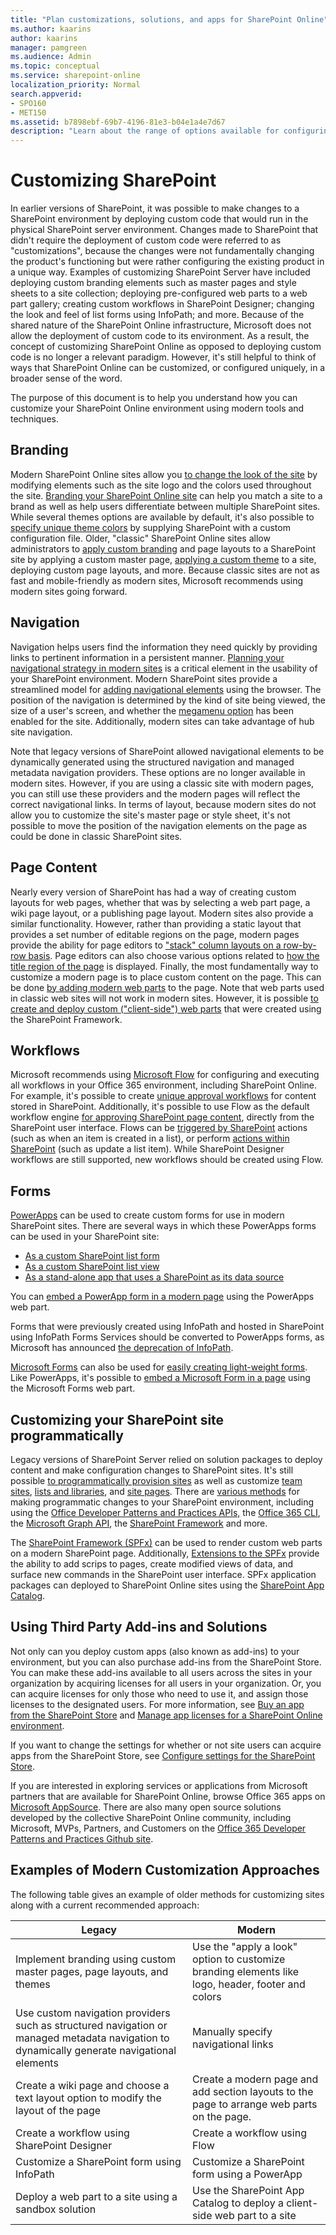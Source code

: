 ```yaml
---
title: "Plan customizations, solutions, and apps for SharePoint Online"
ms.author: kaarins
author: kaarins
manager: pamgreen
ms.audience: Admin
ms.topic: conceptual
ms.service: sharepoint-online
localization_priority: Normal
search.appverid:
- SPO160
- MET150
ms.assetid: b7898ebf-69b7-4196-81e3-b04e1a4e7d67
description: "Learn about the range of options available for configuring and customizing SharePoint sites."
---
```


# Customizing SharePoint

In earlier versions of SharePoint, it was possible to make changes to a SharePoint environment by deploying custom code that would run in the physical SharePoint server environment. Changes made to SharePoint that didn&#39;t require the deployment of custom code were referred to as &quot;customizations&quot;, because the changes were not fundamentally changing the product&#39;s functioning but were rather configuring the existing product in a unique way. Examples of customizing SharePoint Server have included deploying custom branding elements such as master pages and style sheets to a site collection; deploying pre-configured web parts to a web part gallery; creating custom workflows in SharePoint Designer; changing the look and feel of list forms using InfoPath; and more. Because of the shared nature of the SharePoint Online infrastructure, Microsoft does not allow the deployment of custom code to its environment. As a result, the concept of customizing SharePoint Online as opposed to deploying custom code is no longer a relevant paradigm. However, it&#39;s still helpful to think of ways that SharePoint Online can be customized, or configured uniquely, in a broader sense of the word.

The purpose of this document is to help you understand how you can customize your SharePoint Online environment using modern tools and techniques.

## Branding

Modern SharePoint Online sites allow you [to change the look of the site](https://support.office.com/en-us/article/change-the-look-of-your-sharepoint-site-06bbadc3-6b04-4a60-9d14-894f6a170818) by modifying elements such as the site logo and the colors used throughout the site. [Branding your SharePoint Online site](https://docs.microsoft.com/en-us/sharepoint/branding-sharepoint-online-sites-modern-experience) can help you match a site to a brand as well as help users differentiate between multiple SharePoint sites. While several themes options are available by default, it&#39;s also possible to [specify unique theme colors](https://docs.microsoft.com/en-us/sharepoint/dev/declarative-customization/site-theming/sharepoint-site-theming-overview) by supplying SharePoint with a custom configuration file. Older, &quot;classic&quot; SharePoint Online sites allow administrators to [apply custom branding](https://docs.microsoft.com/en-us/sharepoint/dev/general-development/master-pages-the-master-page-gallery-and-page-layouts-in-sharepoint) and page layouts to a SharePoint site by applying a custom master page, [applying a custom theme](https://docs.microsoft.com/en-us/sharepoint/dev/declarative-customization/site-theming/sharepoint-site-theming-overview) to a site, deploying custom page layouts, and more. Because classic sites are not as fast and mobile-friendly as modern sites, Microsoft recommends using modern sites going forward.

## Navigation

Navigation helps users find the information they need quickly by providing links to pertinent information in a persistent manner. [Planning your navigational strategy in modern sites](https://docs.microsoft.com/en-us/sharepoint/plan-navigation-modern-experience) is a critical element in the usability of your SharePoint environment. Modern SharePoint sites provide a streamlined model for [adding navigational elements](https://support.office.com/en-us/article/Customize-the-navigation-on-your-SharePoint-site-3cd61ae7-a9ed-4e1e-bf6d-4655f0bf25ca) using the browser. The position of the navigation is determined by the kind of site being viewed, the size of a user&#39;s screen, and whether the [megamenu option](https://support.office.com/en-us/article/change-the-look-of-your-sharepoint-site-06bbadc3-6b04-4a60-9d14-894f6a170818) has been enabled for the site. Additionally, modern sites can take advantage of hub site navigation.

Note that legacy versions of SharePoint allowed navigational elements to be dynamically generated using the structured navigation and managed metadata navigation providers. These options are no longer available in modern sites. However, if you are using a classic site with modern pages, you can still use these providers and the modern pages will reflect the correct navigational links. In terms of layout, because modern sites do not allow you to customize the site&#39;s master page or style sheet, it&#39;s not possible to move the position of the navigation elements on the page as could be done in classic SharePoint sites.

## Page Content

Nearly every version of SharePoint has had a way of creating custom layouts for web pages, whether that was by selecting a web part page, a wiki page layout, or a publishing page layout. Modern sites also provide a similar functionality. However, rather than providing a static layout that provides a set number of editable regions on the page, modern pages provide the ability for page editors to [&quot;stack&quot; column layouts on a row-by-row basis](https://support.office.com/en-us/article/add-or-remove-sections-and-columns-on-a-page-fc491eb4-f733-4825-8fe2-e1ed80bd0899). Page editors can also choose various options related to [how the title region of the page](https://support.office.com/en-us/article/create-and-use-modern-pages-on-a-sharepoint-site-b3d46deb-27a6-4b1e-87b8-df851e503dec#bkmk_customizetitle) is displayed. Finally, the most fundamentally way to customize a modern page is to place custom content on the page. This can be done [by adding modern web parts](https://support.office.com/en-us/article/using-web-parts-on-sharepoint-pages-336e8e92-3e2d-4298-ae01-d404bbe751e0) to the page. Note that web parts used in classic web sites will not work in modern sites. However, it is possible [to create and deploy custom (&quot;client-side&quot;) web parts](https://docs.microsoft.com/en-us/sharepoint/dev/spfx/web-parts/get-started/build-a-hello-world-web-part) that were created using the SharePoint Framework.

## Workflows

Microsoft recommends using [Microsoft Flow](https://flow.microsoft.com) for configuring and executing all workflows in your Office 365 environment, including SharePoint Online. For example, it&#39;s possible to create [unique approval workflows](https://docs.microsoft.com/en-us/flow/modern-approvals) for content stored in SharePoint. Additionally, it&#39;s possible to use Flow as the default workflow engine [for approving SharePoint page content](https://support.office.com/en-us/article/Page-approval-flow-a8b2e689-d4a1-4639-8028-333c0ece30d9), directly from the SharePoint user interface. Flows can be [triggered by SharePoint](https://docs.microsoft.com/en-us/connectors/sharepointonline/#triggers) actions (such as when an item is created in a list), or perform [actions within SharePoint](https://docs.microsoft.com/en-us/connectors/sharepointonline/#actions) (such as update a list item). While SharePoint Designer workflows are still supported, new workflows should be created using Flow.

## Forms

[PowerApps](https://powerapps.microsoft.com) can be used to create custom forms for use in modern SharePoint sites. There are several ways in which these PowerApps forms can be used in your SharePoint site:

- [As a custom SharePoint list form](https://docs.microsoft.com/en-us/powerapps/maker/canvas-apps/customize-list-form)
- [As a custom SharePoint list view](https://support.office.com/en-us/article/Create-a-PowerApp-for-a-list-in-SharePoint-Online-9338b2d2-67ac-4b81-8e67-97da27e5e9ab)
- [As a stand-alone app that uses a SharePoint as its data source](https://docs.microsoft.com/en-us/powerapps/maker/canvas-apps/connections/connection-sharepoint-online)

You can [embed a PowerApp form in a modern page](https://support.office.com/en-us/article/use-the-powerapps-web-part-6285f05e-e441-408a-99d7-aa688195cd1c) using the PowerApps web part.

Forms that were previously created using InfoPath and hosted in SharePoint using InfoPath Forms Services should be converted to PowerApps forms, as Microsoft has announced [the deprecation of InfoPath](https://www.microsoft.com/en-us/microsoft-365/blog/2014/01/31/update-on-infopath-and-sharepoint-forms/).

[Microsoft Forms](https://forms.office.com/) can also be used for [easily creating light-weight forms](https://support.office.com/en-us/forms). Like PowerApps, it&#39;s possible to [embed a Microsoft Form in a page](https://support.office.com/en-us/article/Use-the-Microsoft-Forms-web-part-d4b4d3ce-7860-41e4-8a98-76380efe7256) using the Microsoft Forms web part.

## Customizing your SharePoint site programmatically

Legacy versions of SharePoint Server relied on solution packages to deploy content and make configuration changes to SharePoint sites. It&#39;s still possible [to programmatically provision sites](https://docs.microsoft.com/en-us/sharepoint/dev/solution-guidance/modern-experience-customizations-provisioning-sites) as well as customize [team sites](https://docs.microsoft.com/en-us/sharepoint/dev/solution-guidance/modern-experience-customizations-customize-sites), [lists and libraries](https://docs.microsoft.com/en-us/sharepoint/dev/solution-guidance/modern-experience-customizations-customize-lists-and-libraries), and [site pages](https://docs.microsoft.com/en-us/sharepoint/dev/solution-guidance/modern-experience-customizations-customize-pages). There are [various methods](https://docs.microsoft.com/en-us/sharepoint/dev/solution-guidance/office-365-development-patterns-and-practices-solution-guidance) for making programmatic changes to your SharePoint environment, including using the [Office Developer Patterns and Practices APIs,](https://github.com/SharePoint/PnP) the [Office 365 CLI](https://pnp.github.io/office365-cli/), the [Microsoft Graph API](https://developer.microsoft.com/en-us/graph/), the [SharePoint Framework](https://docs.microsoft.com/en-us/sharepoint/dev/spfx/sharepoint-framework-overview?view=sp-typescript-latest) and more.

The [SharePoint Framework (SPFx)](https://docs.microsoft.com/en-us/sharepoint/dev/spfx/sharepoint-framework-overview?view=sp-typescript-latest) can be used to render custom web parts on a modern SharePoint page. Additionally, [Extensions to the SPFx](https://docs.microsoft.com/en-us/sharepoint/dev/spfx/extensions/overview-extensions) provide the ability to add scrips to pages, create modified views of data, and surface new commands in the SharePoint user interface. SPFx application packages can deployed to SharePoint Online sites using the [SharePoint App Catalog](https://docs.microsoft.com/en-us/sharepoint/use-app-catalog).

## Using Third Party Add-ins and Solutions

Not only can you deploy custom apps (also known as add-ins) to your environment, but you can also purchase add-ins from the SharePoint Store. You can make these add-ins available to all users across the sites in your organization by acquiring licenses for all users in your organization. Or, you can acquire licenses for only those who need to use it, and assign those licenses to the designated users. For more information, see [Buy an app from the SharePoint Store](https://support.office.com/article/dd98e50e-d3db-4ecb-9bb7-82b189822d43) and [Manage app licenses for a SharePoint Online environment](https://docs.microsoft.com/en-us/sharepoint/manage-app-licenses).

If you want to change the settings for whether or not site users can acquire apps from the SharePoint Store, see [Configure settings for the SharePoint Store](https://docs.microsoft.com/en-us/sharepoint/configure-sharepoint-store-settings).

If you are interested in exploring services or applications from Microsoft partners that are available for SharePoint Online, browse Office 365 apps on [Microsoft AppSource](https://go.microsoft.com/fwlink/?linkid=865097). There are also many open source solutions developed by the collective SharePoint Online community, including Microsoft, MVPs, Partners, and Customers on the [Office 365 Developer Patterns and Practices Github site](https://github.com/OfficeDev/PnP).

## Examples of Modern Customization Approaches

The following table gives an example of older methods for customizing sites along with a current recommended approach:

| Legacy | Modern |
| --- | --- |
| Implement branding using custom master pages, page layouts, and themes | Use the &quot;apply a look&quot; option to customize branding elements like logo, header, footer and colors |
| Use custom navigation providers such as structured navigation or managed metadata navigation to dynamically generate navigational elements | Manually specify navigational links |
| Create a wiki page and choose a text layout option to modify the layout of the page | Create a modern page and add section layouts to the page to arrange web parts on the page. |
| Create a workflow using SharePoint Designer | Create a workflow using Flow |
| Customize a SharePoint form using InfoPath | Customize a SharePoint form using a PowerApp |
| Deploy a web part to a site using a sandbox solution | Use the SharePoint App Catalog to deploy a client-side web part to a site |
